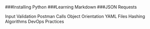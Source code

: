 ###Installing Python
###Learning Markdown
###JSON Requests

Input Validation
Postman Calls
Object Orientation
YAML Files
Hashing Algorithms
DevOps Practices
